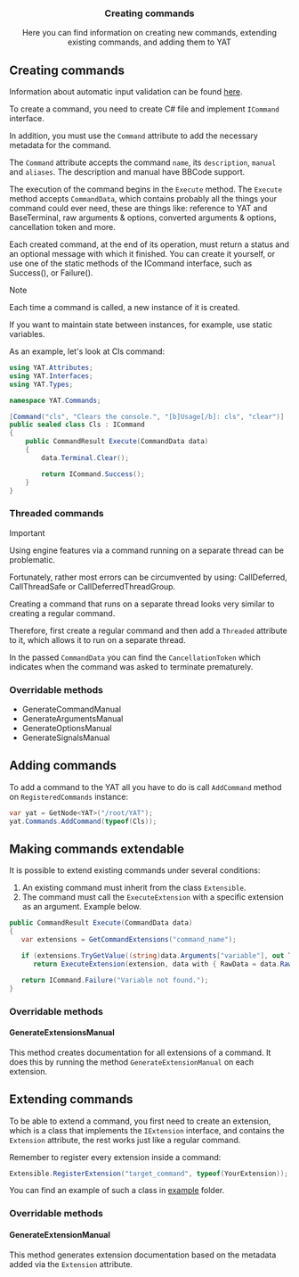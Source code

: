 <div align="center">
	<h3>Creating commands</h1>
	<p>Here you can find information on creating new commands, extending existing commands, and adding them to YAT</p>
</div>

## Creating commands

Information about automatic input validation can be found [here](./AUTOMATIC_INPUT_VALIDATION.md).

To create a command, you need to create C# file and implement `ICommand` interface.

In addition, you must use the `Command` attribute to add the necessary metadata for the command.

The `Command` attribute accepts the command `name`, its `description`, `manual` and `aliases`.
The description and manual have BBCode support.

The execution of the command begins in the `Execute` method.
The `Execute` method accepts `CommandData`, which contains probably all the things your command could ever need, these are things like: reference to YAT and BaseTerminal, raw arguments & options, converted arguments & options, cancellation token and more.

Each created command, at the end of its operation, must return a status and an optional message with which it finished. You can create it yourself, or use one of the static methods of the ICommand interface, such as Success(), or Failure().

> [!NOTE]
> Each time a command is called, a new instance of it is created.
>
> If you want to maintain state between instances, for example, use static variables.

As an example, let's look at Cls command:

```csharp
using YAT.Attributes;
using YAT.Interfaces;
using YAT.Types;

namespace YAT.Commands;

[Command("cls", "Clears the console.", "[b]Usage[/b]: cls", "clear")]
public sealed class Cls : ICommand
{
	public CommandResult Execute(CommandData data)
	{
		data.Terminal.Clear();

		return ICommand.Success();
	}
}
```

### Threaded commands

> [!IMPORTANT]
> Using engine features via a command running on a separate thread can be problematic.
>
> Fortunately, rather most errors can be circumvented by using:
> CallDeferred, CallThreadSafe or CallDeferredThreadGroup.

Creating a command that runs on a separate thread looks very similar to creating a regular command.

Therefore, first create a regular command and then add a `Threaded` attribute to it, which allows it to run on a separate thread.

In the passed `CommandData` you can find the `CancellationToken` which indicates when the command was asked to terminate prematurely.

### Overridable methods

-   GenerateCommandManual
-   GenerateArgumentsManual
-   GenerateOptionsManual
-   GenerateSignalsManual

## Adding commands

To add a command to the YAT all you have to do is call `AddCommand` method on `RegisteredCommands` instance:

```csharp
var yat = GetNode<YAT>("/root/YAT");
yat.Commands.AddCommand(typeof(Cls));
```

## Making commands extendable

It is possible to extend existing commands under several conditions:

1. An existing command must inherit from the class `Extensible`.
2. The command must call the `ExecuteExtension` with a specific extension as an argument. Example below.

```csharp
public CommandResult Execute(CommandData data)
{
   var extensions = GetCommandExtensions("command_name");

   if (extensions.TryGetValue((string)data.Arguments["variable"], out Type extension))
      return ExecuteExtension(extension, data with { RawData = data.RawData[1..] });

   return ICommand.Failure("Variable not found.");
}
```

### Overridable methods

#### GenerateExtensionsManual

This method creates documentation for all extensions of a command. It does this by running the method `GenerateExtensionManual` on each extension.

## Extending commands

To be able to extend a command, you first need to create an extension,
which is a class that implements the `IExtension` interface,
and contains the `Extension` attribute, the rest works just like a regular command.

Remember to register every extension inside a command:

```cs
Extensible.RegisterExtension("target_command", typeof(YourExtension));
```

You can find an example of such a class in [example](./example) folder.

### Overridable methods

#### GenerateExtensionManual

This method generates extension documentation based on the metadata added via the `Extension` attribute.
